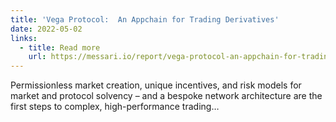 ```yaml
---
title: 'Vega Protocol:  An Appchain for Trading Derivatives'
date: 2022-05-02
links:
  - title: Read more
    url: https://messari.io/report/vega-protocol-an-appchain-for-trading-derivatives?referrer=category:infrastructure
---
```


Permissionless market creation, unique incentives, and risk models for market and protocol solvency – and a bespoke network architecture are the first steps to complex, high-performance trading…
